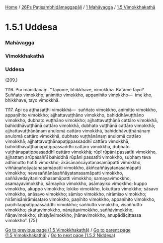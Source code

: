 
[Home](/) / [26Ps Paṭisambhidāmaggapāḷi](/tipitaka/26Ps.md) / [1 Mahāvagga](/tipitaka/26Ps/1.md) / [1.5 Vimokkhakathā](/tipitaka/26Ps/1/1.5.md)

# 1.5.1 Uddesa

### Mahāvagga

### Vimokkhakathā

### Uddesa

(209.)

1116\. Purimanidānaṃ. “Tayome, bhikkhave, vimokkhā. Katame tayo? Suññato vimokkho, animitto vimokkho, appaṇihito vimokkho—  ime kho, bhikkhave, tayo vimokkhā.

1117\. Api ca aṭṭhasaṭṭhi vimokkhā—  suññato vimokkho, animitto vimokkho, appaṇihito vimokkho; ajjhattavuṭṭhāno vimokkho, bahiddhāvuṭṭhāno vimokkho, dubhato vuṭṭhāno vimokkho; ajjhattavuṭṭhānā cattāro vimokkhā, bahiddhāvuṭṭhānā cattāro vimokkhā, dubhato vuṭṭhānā cattāro vimokkhā; ajjhattavuṭṭhānānaṃ anulomā cattāro vimokkhā, bahiddhāvuṭṭhānānaṃ anulomā cattāro vimokkhā, dubhato vuṭṭhānānaṃ anulomā cattāro vimokkhā; ajjhattavuṭṭhānapaṭippassaddhī cattāro vimokkhā, bahiddhāvuṭṭhānapaṭippassaddhī cattāro vimokkhā, dubhato vuṭṭhānapaṭippassaddhī cattāro vimokkhā; rūpī rūpāni passatīti vimokkho, ajjhattaṃ arūpasaññī bahiddhā rūpāni passatīti vimokkho, subhaṃ teva adhimutto hotīti vimokkho; ākāsānañcāyatanasamāpatti vimokkho, viññāṇañcāyatanasamāpatti vimokkho, ākiñcaññāyatanasamāpatti vimokkho; nevasaññānāsaññāyatanasamāpatti vimokkho, saññāvedayitanirodhasamāpatti vimokkho; samayavimokkho, asamayavimokkho; sāmayiko vimokkho, asāmayiko vimokkho; kuppo vimokkho, akuppo vimokkho; lokiko vimokkho, lokuttaro vimokkho; sāsavo vimokkho, anāsavo vimokkho; sāmiso vimokkho, nirāmiso vimokkho; nirāmisānirāmisataro vimokkho, paṇihito vimokkho, appaṇihito vimokkho, paṇihitappaṭippassaddhi vimokkho; saññutto vimokkho, visaññutto vimokkho; ekattavimokkho, nānattavimokkho, saññāvimokkho, ñāṇavimokkho; sītisiyāvimokkho, jhānavimokkho, anupādācittassa vimokkho”. [75]

[Go to previous page (1.5 Vimokkhakathā)](/tipitaka/26Ps/1/1.5.md) / [Go to parent page (1.5 Vimokkhakathā)](/tipitaka/26Ps/1/1.5.md) / [Go to next page (1.5.2 Niddesa)](/tipitaka/26Ps/1/1.5/1.5.2.md)


